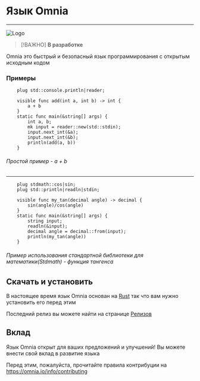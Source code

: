 # Язык Omnia
***
![Logo](https://github.com/user-attachments/assets/d33b21a8-f273-429d-8b75-d1d17da10d36 "логотип языка Omnia")

> [!ВАЖНО]
> **В разработке**

Omnia это быстрый и безопасный язык программирования с открытым исходным кодом 

### Примеры ###

```Omnia
    plug std::console.println|reader;
    
    visible func add(int a, int b) -> int {
        a + b
    }
    static func main(&string[] args) {
        int a, b;
        mk input = reader::new(std::stdin);
        input.next_int(&a);
        input.next_int(&b);
        println(add(a, b))
    }
```

###### Простой пример - a + b
***

```Omnia
    plug stdmath::cos|sin;
    plug std::println|readln|stdin;
    
    visible func my_tan(decimal angle) -> decimal {
        sin(angle)/cos(angle)
    }
    static func main(&string[] args) {
        string input;
        readln(&input);
        decimal angle = decimal::from(input);
        println(my_tan(angle))
    }
```
###### Пример использования стандартной библиотеки для математики(Stdmath) - функция тангенса

## Скачать и установить ##
В настоящее время язык Omnia основан на [Rust](https://www.rust-lang.org/ "Ссылка на оффициальный сайт языка Rust") так что вам нужно установить его перед этим

Последний релиз вы можете найти на странице [Релизов](https://github.com/naydiYTomg/Omnia-Language/releases)

## Вклад ##
Язык Omnia открыт для ваших предложений и улучшений! Вы можете внести свой вклад в развитие языка

Перед этим, пожалуйста, прочитайте правила контрибуции на <https://omnia.io/info/contributing>
